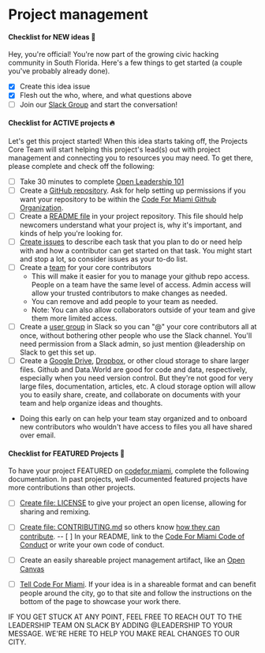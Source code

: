 # Project management

#### Checklist for NEW ideas :baby:
Hey, you're official! You're now part of the growing civic hacking community in South Florida. Here's a few things to get started (a couple you've probably already done).

- [x] Create this idea issue
- [x] Flesh out the who, where, and what questions above
- [ ] Join our [Slack Group](http://cfm-invite.herokuapp.com/) and start the conversation!

#### Checklist for ACTIVE projects :fire:
Let's get this project started! When this idea starts taking off, the Projects Core Team will start helping this project's lead(s) out with project management and connecting you to resources you may need. To get there, please complete and check off the following:

- [ ] Take 30 minutes to complete [Open Leadership 101](https://mozilla.teachable.com/p/open-leadership-101) 
- [ ] Create a [GitHub repository](https://github.com/new). Ask for help setting up permissions if you want your repository to be within the [Code For Miami Github Organization](https://github.com/Code-for-Miami).
- [ ] Create a [README file](https://mozilla.github.io/open-leadership-training-series/articles/opening-your-project/write-a-great-project-readme/) in your project repository. This file should help newcomers understand what your project is, why it's important, and kinds of help you're looking for.
- [ ] [Create issues](https://mozilla.github.io/open-leadership-training-series/articles/get-your-project-online/project-set-up-for-collaboration-with-github/#assignment--add-your-first-issue) to describe each task that you plan to do or need help with and how a contributor can get started on that task. You might start and stop a lot, so consider issues as your to-do list.
- [ ] Create a [team](https://help.github.com/articles/creating-a-team/) for your core contributors
  - This will make it easier for you to manage your github repo access. People on a team have the same level of access. Admin access will allow your trusted contributors to make changes as needed. 
  - You can remove and add people to your team as needed. 
  - Note: You can also allow collaborators outside of your team and give them more limited access.
- [ ]   Create a [user group](https://get.slack.help/hc/en-us/articles/212906697-User-Groups) in Slack so you can "@" your core contributors all at once, without bothering other people who use the Slack channel. You'll need permission from a Slack admin, so just mention @leadership on Slack to get this set up.
- [ ]   Create a [Google Drive](https://drive.google.com), [Dropbox](https://www.dropbox.com/), or other cloud storage to share larger files. Github and Data.World are good for code and data, respectively, especially when you need version control. But they're not good for very large files, documentation, articles, etc. A cloud storage option will allow you to easily share, create, and collaborate on documents with your team and help organize ideas and thoughts.
  - Doing this early on can help your team stay organized and to onboard new contributors who wouldn't have access to files you all have shared over email.

#### Checklist for FEATURED Projects :tada:
To have your project FEATURED on [codefor.miami](http://codefor.miami/), complete the following documentation. In past projects, well-documented featured projects have more contributions than other projects.

- [ ] [Create file: LICENSE](http://choosealicense.com/) to give your project an open license, allowing for sharing and remixing.
- [ ] [Create file: CONTRIBUTING.md](https://github.com/acabunoc/mozsprint-repo-template/blob/master/CONTRIBUTING.md) so others know [how they can contribute](https://mozilla.github.io/open-leadership-training-series/articles/building-communities-of-contributors/write-contributor-guidelines/).
-- [ ] In your README, link to the [Code For Miami Code of Conduct](https://github.com/Code-for-Miami/codeofconduct/blob/master/README.md) or write your own code of conduct.
- [ ] Create an easily shareable project management artifact, like an [Open Canvas](https://mozilla.github.io/open-leadership-training-series/articles/opening-your-project/develop-an-open-project-strategy-with-open-canvas/)
- [ ] [Tell Code For Miami](http://codefor.miami/projects). If your idea is in a shareable format and can benefit people around the city, go to that site and follow the instructions on the bottom of the page to showcase your work there.


IF YOU GET STUCK AT ANY POINT, FEEL FREE TO REACH OUT TO THE LEADERSHIP TEAM ON SLACK BY ADDING @LEADERSHIP TO YOUR MESSAGE. WE'RE HERE TO HELP YOU MAKE REAL CHANGES TO OUR CITY.
